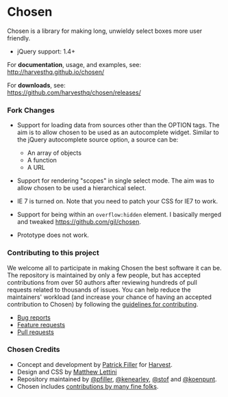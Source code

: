 # Chosen

Chosen is a library for making long, unwieldy select boxes more user friendly.

- jQuery support: 1.4+

For **documentation**, usage, and examples, see:  
http://harvesthq.github.io/chosen/

For **downloads**, see:  
https://github.com/harvesthq/chosen/releases/

### Fork Changes

* Support for loading data from sources other than the OPTION tags. The aim is 
  to allow chosen to be used as an autocomplete widget.
  Similar to the jQuery autocomplete source option, a source can be:
  * An array of objects
  * A function
  * A URL

* Support for rendering "scopes" in single select mode. The aim was to allow chosen
  to be used a hierarchical select.
  
* IE 7 is turned on. Note that you need to patch your CSS for IE7 to work.

* Support for being within an `overflow:hidden` element. I basically merged and
  tweaked https://github.com/gil/chosen.
  
* Prototype does not work.

### Contributing to this project

We welcome all to participate in making Chosen the best software it can be. The repository is maintained by only a few people, but has accepted contributions from over 50 authors after reviewing hundreds of pull requests related to thousands of issues. You can help reduce the maintainers' workload (and increase your chance of having an accepted contribution to Chosen) by following the
[guidelines for contributing](contributing.md).

* [Bug reports](contributing.md#bugs)
* [Feature requests](contributing.md#features)
* [Pull requests](contributing.md#pull-requests)

### Chosen Credits

- Concept and development by [Patrick Filler](http://patrickfiller.com) for [Harvest](http://getharvest.com/).
- Design and CSS by [Matthew Lettini](http://matthewlettini.com/)
- Repository maintained by [@pfiller](http://github.com/pfiller), [@kenearley](http://github.com/kenearley), [@stof](http://github.com/stof) and [@koenpunt](http://github.com/koenpunt).
- Chosen includes [contributions by many fine folks](https://github.com/harvesthq/chosen/contributors).
